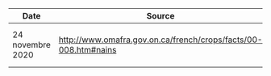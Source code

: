 
| Date                  | Source                                           | Précisions                                       |
|-----------------------|--------------------------------------------------|--------------------------------------------------|
| 24 novembre 2020           | http://www.omafra.gov.on.ca/french/crops/facts/00-008.htm#nains      | Porte greffe pour les pommiers      |
